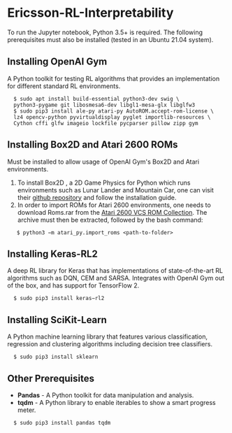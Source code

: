 # Ericsson-RL-Interpretability
To run the Jupyter notebook, Python 3.5+ is required. The following prerequisites must also be installed (tested in an Ubuntu 21.04 system).

## Installing OpenAI Gym

A Python toolkit for testing RL algorithms that provides an implementation for different standard RL environments. 

```shell
  $ sudo apt install build-essential python3-dev swig \
  python3-pygame git libosmesa6-dev libgl1-mesa-glx libglfw3
  $ sudo pip3 install ale-py atari-py AutoROM.accept-rom-license \
  lz4 opencv-python pyvirtualdisplay pyglet importlib-resources \
  Cython cffi glfw imageio lockfile pycparser pillow zipp gym
```

## Installing Box2D and Atari 2600 ROMs

Must be installed to allow usage of OpenAI Gym's Box2D and Atari environments.

1. To install Box2D , a 2D Game Physics for Python which runs environments such as Lunar Lander and Mountain Car, one can visit their [github repository](https://github.com/pybox2d/pybox2d) and follow the installation guide.
2. In order to import ROMs for Atari 2600 environments, one needs to download Roms.rar from the [Atari 2600 VCS ROM Collection](http://www.atarimania.com/rom_collection_archive_atari_2600_roms.html). The archive must then be extracted, followed by the bash command:

```shell
   $ python3 −m atari_py.import_roms <path-to-folder>
```

## Installing Keras-RL2

A deep RL library for Keras that has implementations of state-of-the-art RL algorithms such as DQN, CEM and SARSA. Integrates with OpenAI Gym out of the box, and has support for TensorFlow 2. 

```shell
  $ sudo pip3 install keras−rl2
```

## Installing SciKit-Learn

A Python machine learning library that features various classification, regression and clustering algorithms including decision tree classifiers. 

```shell
  $ sudo pip3 install sklearn
```

## Other Prerequisites

* **Pandas** - A Python toolkit for data manipulation and analysis.
* **tqdm** - A Python library to enable iterables to show a smart progress meter. 

```shell
  $ sudo pip3 install pandas tqdm
```
